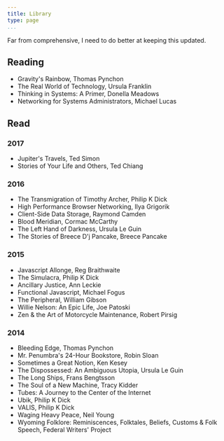 ```yaml
---
title: Library
type: page
...
```


Far from comprehensive, I need to do better at keeping this updated.

## Reading

- Gravity's Rainbow, Thomas Pynchon
- The Real World of Technology, Ursula Franklin
- Thinking in Systems: A Primer, Donella Meadows
- Networking for Systems Administrators, Michael Lucas

## Read

### 2017

- Jupiter's Travels, Ted Simon
- Stories of Your Life and Others, Ted Chiang

### 2016

- The Transmigration of Timothy Archer, Philip K Dick
- High Performance Browser Networking, Ilya Grigorik
- Client-Side Data Storage, Raymond Camden
- Blood Meridian, Cormac McCarthy
- The Left Hand of Darkness, Ursula Le Guin
- The Stories of Breece D'j Pancake, Breece Pancake

### 2015

- Javascript Allonge, Reg Braithwaite
- The Simulacra, Philip K Dick
- Ancillary Justice, Ann Leckie
- Functional Javascript, Michael Fogus
- The Peripheral, William Gibson
- Willie Nelson: An Epic Life, Joe Patoski
- Zen & the Art of Motorcycle Maintenance, Robert Pirsig

### 2014

- Bleeding Edge, Thomas Pynchon
- Mr. Penumbra's 24-Hour Bookstore, Robin Sloan
- Sometimes a Great Notion, Ken Kesey
- The Dispossessed: An Ambiguous Utopia, Ursula Le Guin
- The Long Ships, Frans Bengtsson
- The Soul of a New Machine, Tracy Kidder
- Tubes: A Journey to the Center of the Internet
- Ubik, Philip K Dick
- VALIS, Philip K Dick
- Waging Heavy Peace, Neil Young
- Wyoming Folklore: Reminiscences, Folktales, Beliefs, Customs & Folk Speech, Federal Writers' Project
